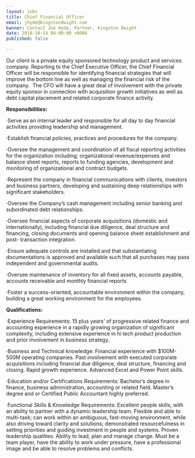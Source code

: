 ```yaml
---
layout: jobs
title: Chief Financial Officer
email: jhyde@kingstondwight.com
banner: Contact Joe Hyde, Partner, Kingston Dwight
date: 2018-10-14 04:00:00 +0000
published: false

---
```

Our client is a private equity sponsored technology product and services company. Reporting to the Chief Executive Officer, the Chief Financial Officer will be responsible for identifying financial strategies that will improve the bottom line as well as managing the financial risk of the company.  The CFO will have a great deal of involvement with the private equity sponsor in connection with acquisition growth initiatives as well as debt capital placement and related corporate finance activity.

**Responsibilities:**

·Serve as an internal leader and responsible for all day to day financial activities providing leadership and management.

·Establish financial policies, practices and procedures for the company.

·Oversee the management and coordination of all fiscal reporting activities for the organization including; organizational revenue/expenses and balance sheet reports, reports to funding agencies, development and monitoring of organizational and contract budgets.

·Represent the company in financial communications with clients, investors and business partners, developing and sustaining deep relationships with significant stakeholders.

·Oversee the Company’s cash management including senior banking and subordinated debt relationships.

·Oversee financial aspects of corporate acquisitions (domestic and internationally), including financial due diligence, deal structure and financing, closing documents and opening balance sheet establishment and post- transaction integration.

·Ensure adequate controls are installed and that substantiating documentations is approved and available such that all purchases may pass independent and governmental audits.

·Oversee maintenance of inventory for all fixed assets, accounts payable, accounts receivable and monthly financial reports

·Foster a success-oriented, accountable environment within the company, building a great working environment for the employees.

**Qualifications:**

·Experience Requirements: 15 plus years’ of progressive related finance and accounting experience in a rapidly growing organization of significant complexity, including extensive experience in hi tech product production and prior involvement in business strategy.

·Business and Technical knowledge: Financial experience with $100M- 500M operating companies. Past involvement with executed corporate acquisitions including financial due diligence, deal structure, financing and closing. Rapid growth experience. Advanced Excel and Power Point skills.

·Education and/or Certifications Requirements: Bachelor’s degree in finance, business administration, accounting or related field. Master’s degree and or Certified Public Accountant highly preferred.

·Functional Skills & Knowledge Requirements: Excellent people skills, with an ability to partner with a dynamic leadership team. Flexible and able to multi-task; can work within an ambiguous, fast-moving environment, while also driving toward clarity and solutions; demonstrated resourcefulness in setting priorities and guiding investment in people and systems. Proven leadership qualities. Ability to lead, plan and manage change. Must be a team player, have the ability to work under pressure, have a professional image and be able to resolve problems and conflicts.